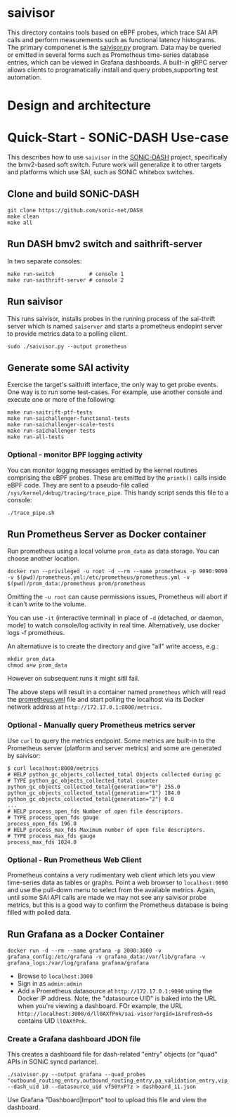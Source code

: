 # saivisor
This directory contains tools based on eBPF probes, which trace SAI API calls and perform measurements such as functional latency histograms. The primary componenet is the [saivisor.py](saivisor.py) program. Data may be queried or emitted in several forms such as Prometheus time-series database entries, which can be viewed in Grafana dashboards. A built-in gRPC server allows clients to programatically install and query probes,supporting test automation. 
# Design and architecture

# Quick-Start - SONiC-DASH Use-case
This describes how to use `saivisor` in the [SONiC-DASH](https://github.com/sonic-net/DASH) project, specifically the bmv2-based soft switch. Future work will generalize it to other targets and platforms which use SAI, such as SONiC whitebox switches.

## Clone and build SONiC-DASH
```
git clone https://github.com/sonic-net/DASH
make clean
make all
```
## Run DASH bmv2 switch and saithrift-server
In two separate consoles:
```
make run-switch           # console 1
make run-saithrift-server # console 2
```
## Run saivisor
This runs saivisor, installs probes in the running process of the sai-thrift server which is named `saiserver` and starts a prometheus endopint server to provide metrics data to a polling client.
```
sudo ./saivisor.py --output prometheus
```
## Generate some SAI activity
Exercise the target's saithrift interface, the only way to get probe events. One way is to run some test-cases. For example, use another console and execute one or more of the following:
```
make run-saitrift-ptf-tests
make run-saichallenger-functional-tests
make run-saichallenger-scale-tests
make run-saichallenger tests
make run-all-tests
```
### Optional - monitor BPF logging activity
You can monitor logging messages emitted by the kernel routines comprising the eBPF probes. These are emitted by the `printk()` calls inside eBPF code. They are sent to a pseudo-file called `/sys/kernel/debug/tracing/trace_pipe`. This handy script sends this file to a console:
```
./trace_pipe.sh
```
## Run Prometheus Server as Docker container
Run prometheus using a local volume `prom_data` as data storage. You can choose another location.
```
docker run --privileged -u root -d --rm --name prometheus -p 9090:9090 -v $(pwd)/prometheus.yml:/etc/prometheus/prometheus.yml -v $(pwd)/prom_data:/prometheus prom/prometheus
```

Omitting the `-u root` can cause permissions issues, Prometheus will abort if it can't write to the volume.

You can use `-it` (interactive terminal) in place of `-d` (detached, or daemon, mode) to watch console/log activity in real time. Alternatively, use docker logs -f prometheus.

An alternatiuve is to create the directory and give "all" write access, e.g.:
```
mkdir prom_data
chmod a+w prom_data
```
However on subsequent runs it might sitll fail.

The above steps will result in a container named `prometheus` which will read the [prometheus.yml](prometheus.yml) file and start polling the localhost via its Docker network address at `http://172.17.0.1:8000/metrics.`

### Optional - Manually query Prometheus metrics server
Use `curl` to query the metrics endpoint. Some metrics are built-in to the Prometheus server (platform and server metrics) and some are generated by saivisor:
```
$ curl localhost:8000/metrics
# HELP python_gc_objects_collected_total Objects collected during gc
# TYPE python_gc_objects_collected_total counter
python_gc_objects_collected_total{generation="0"} 255.0
python_gc_objects_collected_total{generation="1"} 184.0
python_gc_objects_collected_total{generation="2"} 0.0
...
# HELP process_open_fds Number of open file descriptors.
# TYPE process_open_fds gauge
process_open_fds 196.0
# HELP process_max_fds Maximum number of open file descriptors.
# TYPE process_max_fds gauge
process_max_fds 1024.0
```
### Optional - Run Prometheus Web Client
Prometheus contains a very rudimentary web client which lets you view time-series data as tables or graphs. Point a web browser to `localhost:9090` and use the pull-down menu to select from the available metrics. Again, until some SAI API calls are made we may not see any saivisor probe metrics, but this is a good way to confirm the Prometheus database is being filled with polled data.

## Run Grafana as a Docker Container

```
docker run -d --rm --name grafana -p 3000:3000 -v grafana_config:/etc/grafana -v grafana_data:/var/lib/grafana -v grafana_logs:/var/log/grafana grafana/grafana
```

* Browse to `localhost:3000`
* Sign in as `admin:admin`
* Add a Prometheus datasource at `http://172.17.0.1:9090` using the Docker IP address. Note, the "datasource UID" is baked into the URL when you're viewing a dashboard. FOr example, the URL `http://localhost:3000/d/ll0AXfPnk/sai-visor?orgId=1&refresh=5s` contains UID `ll0AXfPnk`.
### Create a Grafana dashboard JDON file
This creates a dashboard file for dash-related "entry" objects (or "quad" APIs in SONiC syncd parlance). 
```
./saivisor.py --output grafana --quad_probes "outbound_routing_entry,outbound_routing_entry,pa_validation_entry,vip_entry,pa_validation_entry,eni_ether_address_map_entry,outbound_ca_to_pa_entry,outbound_ca_to_pa_entry,direction_lookup_entry,inbound_routing_entry,eni_ether_address_map_entry"   --dash_uid 10 --datasource_uid vf50YxP7z > dashboard_11.json
```

Use Grafana "Dashboard|Import" tool to upload this file and view the dashboard.
